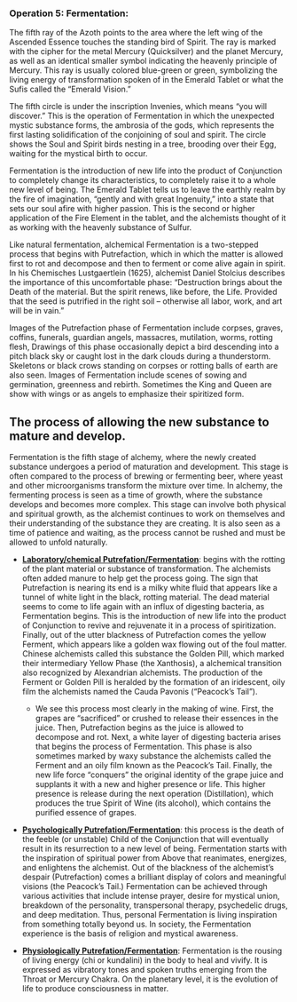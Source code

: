 ### Operation 5: **Fermentation**:
The fifth ray of the Azoth points to the area where the left wing of the Ascended Essence touches the standing bird of Spirit. The ray is marked with the cipher for the metal Mercury (Quicksilver) and the planet Mercury, as well as an identical smaller symbol indicating the heavenly principle of Mercury. This ray is usually colored blue-green or green, symbolizing the living energy of transformation spoken of in the Emerald Tablet or what the Sufis called the “Emerald Vision.” 

 

The fifth circle is under the inscription Invenies, which means “you will discover.” This is the operation of Fermentation in which the unexpected mystic substance forms, the ambrosia of the gods, which represents the first lasting solidification of the conjoining of soul and spirit. The circle shows the Soul and Spirit birds nesting in a tree, brooding over their Egg, waiting for the mystical birth to occur.

 

Fermentation is the introduction of new life into the product of Conjunction to completely change its characteristics, to completely raise it to a whole new level of being. The Emerald Tablet tells us to leave the earthly realm by the fire of imagination, “gently and with great Ingenuity,” into a state that sets our soul afire with higher passion. This is the second or higher application of the Fire Element in the tablet, and the alchemists thought of it as working with the heavenly substance of Sulfur. 

 

Like natural fermentation, alchemical Fermentation is a two-stepped process that begins with Putrefaction, which in which the matter is allowed first to rot and decompose and then to ferment or come alive again in spirit. In his Chemisches Lustgaertlein (1625), alchemist Daniel Stolcius describes the importance of this uncomfortable phase: “Destruction brings about the Death of the material. But the spirit renews, like before, the Life. Provided that the seed is putrified in the right soil – otherwise all labor, work, and art will be in vain.” 

 

Images of the Putrefaction phase of Fermentation include corpses, graves, coffins, funerals, guardian angels, massacres, mutilation, worms, rotting flesh, Drawings of this phase occasionally depict a bird descending into a pitch black sky or caught lost in the dark clouds during a thunderstorm. Skeletons or black crows standing on corpses or rotting balls of earth are also seen. Images of Fermentation include scenes of sowing and germination, greenness and rebirth. Sometimes the King and Queen are show with wings or as angels to emphasize their spiritized form. 

## The process of allowing the new substance to mature and develop.

Fermentation is the fifth stage of alchemy, where the newly created substance undergoes a period of maturation and development. This stage is often compared to the process of brewing or fermenting beer, where yeast and other microorganisms transform the mixture over time. In alchemy, the fermenting process is seen as a time of growth, where the substance develops and becomes more complex. This stage can involve both physical and spiritual growth, as the alchemist continues to work on themselves and their understanding of the substance they are creating. It is also seen as a time of patience and waiting, as the process cannot be rushed and must be allowed to unfold naturally.


- <ins>**Laboratory/chemical Putrefation/Fermentation**</ins>: begins with the rotting of the plant material or substance of transformation. The alchemists often added manure to help get the process going. The sign that Putrefaction is nearing its end is a milky white fluid that appears like a tunnel of white light in the black, rotting material. The dead material seems to come to life again with an influx of digesting bacteria, as Fermentation begins. This is the introduction of new life into the product of Conjunction to revive and rejuvenate it in a process of spiritization. Finally, out of the utter blackness of Putrefaction comes the yellow Ferment, which appears like a golden wax flowing out of the foul matter. Chinese alchemists called this substance the Golden Pill, which marked their intermediary Yellow Phase (the Xanthosis), a alchemical transition also recognized by Alexandrian alchemists. The production of the Ferment or Golden Pill is heralded by the formation of an iridescent, oily film the alchemists named the Cauda Pavonis (“Peacock’s Tail”).
    - We see this process most clearly in the making of wine. First, the grapes are “sacrificed” or crushed to release their essences in the juice. Then, Putrefaction begins as the juice is allowed to decompose and rot. Next, a white layer of digesting bacteria arises that begins the process of Fermentation. This phase is also sometimes marked by waxy substance the alchemists called the Ferment and an oily film known as the Peacock’s Tail. Finally, the new life force “conquers” the original identity of the grape juice and supplants it with a new and higher presence or life. This higher presence is release during the next operation (Distillation), which produces the true Spirit of Wine (its alcohol), which contains the purified essence of grapes.   

 

- <ins>**Psychologically Putrefation/Fermentation**</ins>: this process is the death of the feeble (or unstable) Child of the Conjunction that will eventually result in its resurrection to a new level of being. Fermentation starts with the inspiration of spiritual power from Above that reanimates, energizes, and enlightens the alchemist. Out of the blackness of the alchemist’s despair (Putrefaction) comes a brilliant display of colors and meaningful visions (the Peacock’s Tail.)  Fermentation can be achieved through various activities that include intense prayer, desire for mystical union, breakdown of the personality, transpersonal therapy, psychedelic drugs, and deep meditation. Thus, personal Fermentation is living inspiration from something totally beyond us. In society, the Fermentation experience is the basis of religion and mystical awareness.

 

- <ins>**Physiologically Putrefation/Fermentation**</ins>: Fermentation is the rousing of living energy (chi or kundalini) in the body to heal and vivify. It is expressed as vibratory tones and spoken truths emerging from the Throat or Mercury Chakra. On the planetary level, it is the evolution of life to produce consciousness in matter.